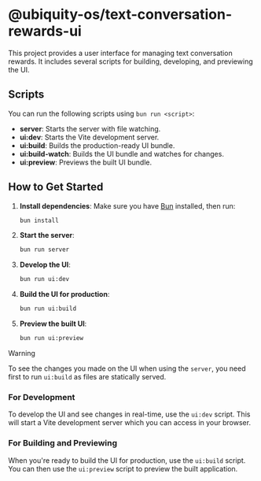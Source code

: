 # @ubiquity-os/text-conversation-rewards-ui

This project provides a user interface for managing text conversation rewards. It includes several scripts for building, developing, and previewing the UI.

## Scripts

You can run the following scripts using `bun run <script>`:

- **server**: Starts the server with file watching.
- **ui:dev**: Starts the Vite development server.
- **ui:build**: Builds the production-ready UI bundle.
- **ui:build-watch**: Builds the UI bundle and watches for changes.
- **ui:preview**: Previews the built UI bundle.

## How to Get Started

1. **Install dependencies**: Make sure you have [Bun](https://bun.sh/) installed, then run:
    ```sh
    bun install
    ```

2. **Start the server**:
    ```sh
    bun run server
    ```

3. **Develop the UI**:
    ```sh
    bun run ui:dev
    ```

4. **Build the UI for production**:
    ```sh
    bun run ui:build
    ```

5. **Preview the built UI**:
    ```sh
    bun run ui:preview
    ```

> [!WARNING]
> To see the changes you made on the UI when using the `server`, you need first to run `ui:build` as files are 
> statically served.

### For Development

To develop the UI and see changes in real-time, use the `ui:dev` script. This will start a Vite development server which you can access in your browser.

### For Building and Previewing

When you're ready to build the UI for production, use the `ui:build` script. You can then use the `ui:preview` script to preview the built application.
